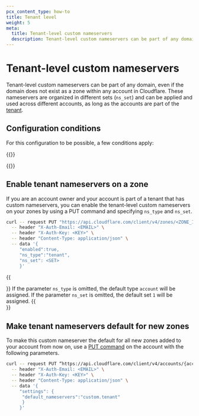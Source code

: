 ```yaml
---
pcx_content_type: how-to
title: Tenant level
weight: 5
meta:
  title: Tenant-level custom nameservers
  description: Tenant-level custom nameservers can be part of any domain, even if the domain does not exist as a zone within any account in Cloudflare. These nameservers are organized in different sets (`ns_set`) and can be applied and used across different accounts, as long as the accounts are part of the [tenant](/tenant/).
---
```


# Tenant-level custom nameservers

Tenant-level custom nameservers can be part of any domain, even if the domain does not exist as a zone within any account in Cloudflare. These nameservers are organized in different sets (`ns_set`) and can be applied and used across different accounts, as long as the accounts are part of the [tenant](/tenant/).

## Configuration conditions

For this configuration to be possible, a few conditions apply:

{{<render file="_acns-tcns-conditions.md" withParameters="tenant;;the tenant owner;;Tenant owners" >}}

{{<render file="_acns-tcns-byoip.md" withParameters="Tenant;;tenant" >}}

## Enable tenant nameservers on a zone
If you are an account owner and your account is part of a tenant that has custom nameservers, you can enable the tenant-level custom nameservers on your zones by using a PUT command and specifying `ns_type` and `ns_set`.

``` bash
curl -- request PUT "https://api.cloudflare.com/client/v4/zones/<ZONE_ID>/custom_ns" \
  -- header "X-Auth-Email: <EMAIL>" \
  -- header "X-Auth-Key: <KEY>" \
  -- header "Content-Type: application/json" \
  -- data '{
     "enabled":true,
     "ns_type":"tenant",
     "ns_set": <SET>
     }'
```

{{<Aside>}}
If the parameter `ns_type` is omitted, the default type `account` will be assigned.
If the parameter `ns_set` is omitted, the default set `1` will be assigned.
{{</Aside>}}

## Make tenant nameservers default for new zones

To make this custom nameserver the default for all new zones added to your account from now on, use a [PUT command](/api/operations/accounts-update-account) on the account with the following parameters.

``` bash
curl -- request PUT “https://api.cloudflare.com/client/v4/accounts/{account_id}” \
  -- header "X-Auth-Email: <EMAIL>" \
  -- header "X-Auth-Key: <KEY>" \
  -- header "Content-Type: application/json" \
  -- data '{
     "settings": {
      "default_nameservers":"custom.tenant"
      }
     }'
```